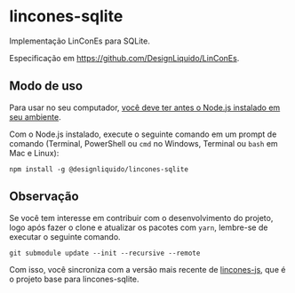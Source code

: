 # lincones-sqlite

Implementação LinConEs para SQLite.

Especificação em https://github.com/DesignLiquido/LinConEs.

## Modo de uso

Para usar no seu computador, [você deve ter antes o Node.js instalado em seu ambiente](https://dicasdejavascript.com.br/instalacao-do-nodejs-e-npm-no-windows-passo-a-passo).

Com o Node.js instalado, execute o seguinte comando em um prompt de comando (Terminal, PowerShell ou `cmd` no Windows, Terminal ou `bash` em Mac e Linux):

```
npm install -g @designliquido/lincones-sqlite
```

## Observação

Se você tem interesse em contribuir com o desenvolvimento do projeto, logo após fazer o clone e atualizar os pacotes com `yarn`, lembre-se de executar o seguinte comando.

```
git submodule update --init --recursive --remote
```

Com isso, você sincroniza com a versão mais recente de [lincones-js](https://github.com/DesignLiquido/lincones-js), que é o projeto base para lincones-sqlite.